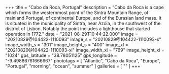 +++
title = "Cabo da Roca, Portugal"
description = "Cabo da Roca is a cape which forms the westernmost point of the Sintra Mountain Range, of mainland Portugal, of continental Europe, and of the Eurasian land mass. It is situated in the municipality of Sintra, near Azóia, in the southwest of the district of Lisbon. Notably the point includes a lighthouse that started operation in 1772."
date = "2021-08-29T10:44:22.000"
image = "20210829@104422-1110093"
image_s = "20210829@104422-1110093-s"
image_width_s = "301"
image_height_s = "400"
image_xl = "20210829@104422-1110093-xl"
image_width_xl = "769"
image_height_xl = "1024"
gps_latitude = "38.78051125"
gps_longitude = "-9.49886761666667"
phototags = [ "Atlantic", "Cabo da Roca", "Europe", "Portugal", "morning", "ocean", "summer" ]
galleries = [ "" ]
+++
